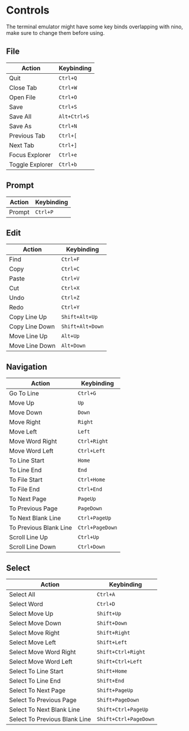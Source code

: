 # Controls
The terminal emulator might have some key binds overlapping with nino, make sure to change them before using.

## File
| Action | Keybinding |
| - | - |
| Quit | `Ctrl+Q` |
| Close Tab | `Ctrl+W` |
| Open File | `Ctrl+O` |
| Save | `Ctrl+S` |
| Save All | `Alt+Ctrl+S` |
| Save As | `Ctrl+N` |
| Previous Tab | `Ctrl+[` |
| Next Tab | `Ctrl+]` |
| Focus Explorer | `Ctrl+e` |
| Toggle Explorer | `Ctrl+b` |

## Prompt
| Action | Keybinding |
| - | - |
| Prompt | `Ctrl+P` |

## Edit
| Action | Keybinding |
| - | - |
| Find | `Ctrl+F` |
| Copy | `Ctrl+C` |
| Paste | `Ctrl+V` |
| Cut | `Ctrl+X` |
| Undo | `Ctrl+Z` |
| Redo | `Ctrl+Y` |
| Copy Line Up | `Shift+Alt+Up` |
| Copy Line Down | `Shift+Alt+Down` |
| Move Line Up | `Alt+Up` |
| Move Line Down | `Alt+Down` |

## Navigation
| Action | Keybinding |
| - | - |
| Go To Line | `Ctrl+G` |
| Move Up | `Up` |
| Move Down | `Down` |
| Move Right | `Right` |
| Move Left | `Left` |
| Move Word Right | `Ctrl+Right` |
| Move Word Left | `Ctrl+Left` |
| To Line Start | `Home` |
| To Line End | `End` |
| To File Start | `Ctrl+Home` |
| To File End | `Ctrl+End` |
| To Next Page | `PageUp` |
| To Previous Page | `PageDown` |
| To Next Blank Line | `Ctrl+PageUp` |
| To Previous Blank Line | `Ctrl+PageDown` |
| Scroll Line Up | `Ctrl+Up` |
| Scroll Line Down | `Ctrl+Down` |

## Select
| Action | Keybinding |
| - | - |
| Select All | `Ctrl+A` |
| Select Word | `Ctrl+D` |
| Select Move Up | `Shift+Up` |
| Select Move Down | `Shift+Down` |
| Select Move Right | `Shift+Right` |
| Select Move Left | `Shift+Left` |
| Select Move Word Right | `Shift+Ctrl+Right` |
| Select Move Word Left | `Shift+Ctrl+Left` |
| Select To Line Start | `Shift+Home` |
| Select To Line End | `Shift+End` |
| Select To Next Page | `Shift+PageUp` |
| Select To Previous Page | `Shift+PageDown` |
| Select To Next Blank Line | `Shift+Ctrl+PageUp` |
| Select To Previous Blank Line | `Shift+Ctrl+PageDown` |

